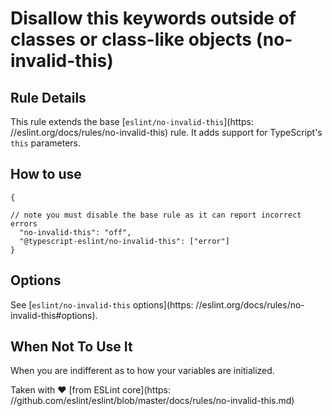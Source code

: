 # Disallow this keywords outside of classes or class-like objects (no-invalid-this)

## Rule Details

This rule extends the base [`eslint/no-invalid-this`](https:
//eslint.org/docs/rules/no-invalid-this) rule. It adds support for TypeScript's `this` parameters.

## How to use

```
{

// note you must disable the base rule as it can report incorrect errors
  "no-invalid-this": "off",
  "@typescript-eslint/no-invalid-this": ["error"]
}
```

## Options

See [`eslint/no-invalid-this` options](https:
//eslint.org/docs/rules/no-invalid-this#options).

## When Not To Use It

When you are indifferent as to how your variables are initialized.

Taken with ❤️ [from ESLint core](https:
//github.com/eslint/eslint/blob/master/docs/rules/no-invalid-this.md)
